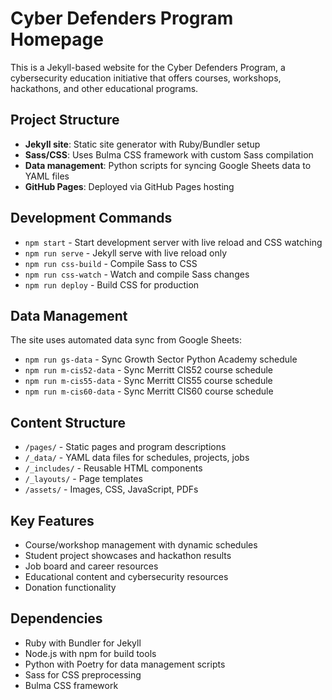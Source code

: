 # Cyber Defenders Program Homepage

This is a Jekyll-based website for the Cyber Defenders Program, a cybersecurity education initiative that offers courses, workshops, hackathons, and other educational programs.

## Project Structure
- **Jekyll site**: Static site generator with Ruby/Bundler setup
- **Sass/CSS**: Uses Bulma CSS framework with custom Sass compilation
- **Data management**: Python scripts for syncing Google Sheets data to YAML files
- **GitHub Pages**: Deployed via GitHub Pages hosting

## Development Commands
- `npm start` - Start development server with live reload and CSS watching
- `npm run serve` - Jekyll serve with live reload only  
- `npm run css-build` - Compile Sass to CSS
- `npm run css-watch` - Watch and compile Sass changes
- `npm run deploy` - Build CSS for production

## Data Management
The site uses automated data sync from Google Sheets:
- `npm run gs-data` - Sync Growth Sector Python Academy schedule
- `npm run m-cis52-data` - Sync Merritt CIS52 course schedule  
- `npm run m-cis55-data` - Sync Merritt CIS55 course schedule
- `npm run m-cis60-data` - Sync Merritt CIS60 course schedule

## Content Structure
- `/pages/` - Static pages and program descriptions
- `/_data/` - YAML data files for schedules, projects, jobs
- `/_includes/` - Reusable HTML components
- `/_layouts/` - Page templates
- `/assets/` - Images, CSS, JavaScript, PDFs

## Key Features
- Course/workshop management with dynamic schedules
- Student project showcases and hackathon results
- Job board and career resources
- Educational content and cybersecurity resources
- Donation functionality

## Dependencies
- Ruby with Bundler for Jekyll
- Node.js with npm for build tools
- Python with Poetry for data management scripts
- Sass for CSS preprocessing
- Bulma CSS framework
